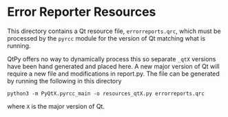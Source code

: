 # Error Reporter Resources

This directory contains a Qt resource file, `errorreports.qrc`,
which must be processed by the `pyrcc` module for the version of Qt
matching what is running.

QtPy offers no way to dynamically process this so separate `_qtX` versions
have been hand generated and placed here.
A new major version of Qt will require a new file and modifications in
report.py.
The file can be generated by running the following in this directory

```
python3 -m PyQtX.pyrcc_main -o resources_qtX.py errorreports.qrc
```

where `X` is the major version of Qt.
